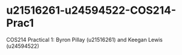 # u21516261-u24594522-COS214-Prac1
COS214 Practical 1: Byron Pillay (u21516261) and Keegan Lewis (u24594522)
